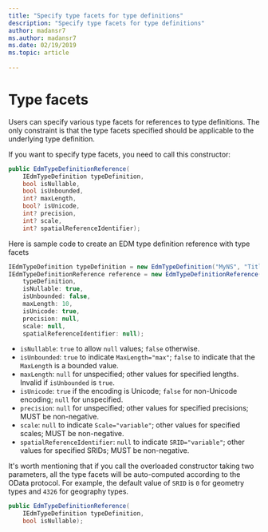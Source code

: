 ```yaml
---
title: "Specify type facets for type definitions"
description: "Specify type facets for type definitions"
author: madansr7
ms.author: madansr7
ms.date: 02/19/2019
ms.topic: article
 
---
```

# Type facets

Users can specify various type facets for references to type definitions. The only constraint is that the type facets specified should be applicable to the underlying type definition.

If you want to specify type facets, you need to call this constructor:

```C#
public EdmTypeDefinitionReference(
    IEdmTypeDefinition typeDefinition,
    bool isNullable,
    bool isUnbounded,
    int? maxLength,
    bool? isUnicode,
    int? precision,
    int? scale,
    int? spatialReferenceIdentifier);
```

Here is sample code to create an EDM type definition reference with type facets

```C#
IEdmTypeDefinition typeDefinition = new EdmTypeDefinition("MyNS", "Title", EdmPrimitiveTypeKind.String);
IEdmTypeDefinitionReference reference = new EdmTypeDefinitionReference(
    typeDefinition,
    isNullable: true,
    isUnbounded: false,
    maxLength: 10,
    isUnicode: true,
    precision: null,
    scale: null,
    spatialReferenceIdentifier: null);
```

- `isNullable`: `true` to allow `null` values; `false` otherwise.
- `isUnbounded`: `true` to indicate `MaxLength="max"`; `false` to indicate that the `MaxLength` is a bounded value.
- `maxLength`: `null` for unspecified; other values for specified lengths. Invalid if `isUnbounded` is `true`.
- `isUnicode`: `true` if the encoding is Unicode; `false` for non-Unicode encoding; `null` for unspecified.
- `precision`: `null` for unspecified; other values for specified precisions; MUST be non-negative.
- `scale`: `null` to indicate `Scale="variable"`; other values for specified scales; MUST be non-negative.
- `spatialReferenceIdentifier`: `null` to indicate `SRID="variable"`; other values for specified SRIDs; MUST be non-negative.

It's worth mentioning that if you call the overloaded constructor taking two parameters, all the type facets will be auto-computed according to the OData protocol. For example, the default value of `SRID` is `0` for geometry types and `4326` for geography types.

```C#
public EdmTypeDefinitionReference(
    IEdmTypeDefinition typeDefinition,
    bool isNullable);
```

